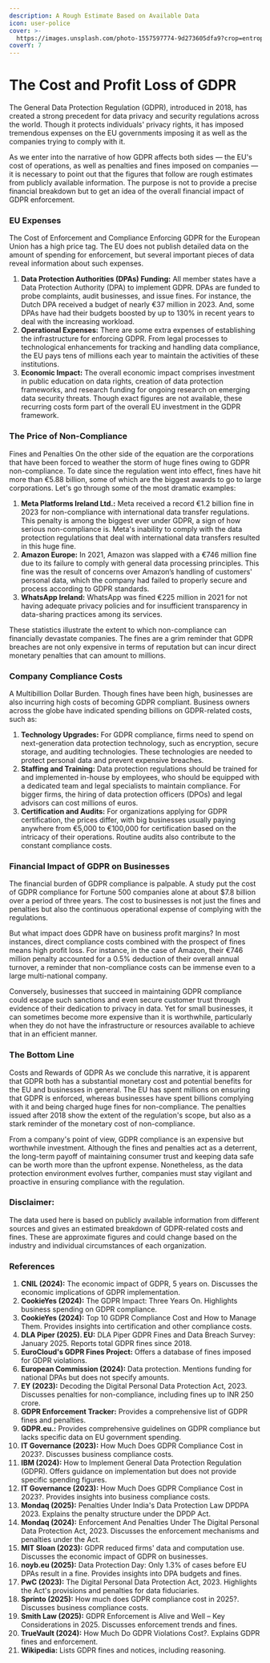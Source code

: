 ```yaml
---
description: A Rough Estimate Based on Available Data
icon: user-police
cover: >-
  https://images.unsplash.com/photo-1557597774-9d273605dfa9?crop=entropy&cs=srgb&fm=jpg&ixid=M3wxOTcwMjR8MHwxfHNlYXJjaHw2fHxvbmxpbmUlMjBwcml2YWN5fGVufDB8fHx8MTc0MTUzNTU2M3ww&ixlib=rb-4.0.3&q=85
coverY: 7
---
```


# The Cost and Profit Loss of GDPR

The General Data Protection Regulation (GDPR), introduced in 2018, has created a strong precedent for data privacy and security regulations across the world. Though it protects individuals' privacy rights, it has imposed tremendous expenses on the EU governments imposing it as well as the companies trying to comply with it.

As we enter into the narrative of how GDPR affects both sides — the EU's cost of operations, as well as penalties and fines imposed on companies — it is necessary to point out that the figures that follow are rough estimates from publicly available information. The purpose is not to provide a precise financial breakdown but to get an idea of the overall financial impact of GDPR enforcement.

### EU Expenses

The Cost of Enforcement and Compliance Enforcing GDPR for the European Union has a high price tag. The EU does not publish detailed data on the amount of spending for enforcement, but several important pieces of data reveal information about such expenses.

1. **Data Protection Authorities (DPAs) Funding:** All member states have a Data Protection Authority (DPA) to implement GDPR. DPAs are funded to probe complaints, audit businesses, and issue fines. For instance, the Dutch DPA received a budget of nearly €37 million in 2023. And, some DPAs have had their budgets boosted by up to 130% in recent years to deal with the increasing workload.
2. **Operational Expenses:** There are some extra expenses of establishing the infrastructure for enforcing GDPR. From legal processes to technological enhancements for tracking and handling data compliance, the EU pays tens of millions each year to maintain the activities of these institutions.
3. **Economic Impact:** The overall economic impact comprises investment in public education on data rights, creation of data protection frameworks, and research funding for ongoing research on emerging data security threats. Though exact figures are not available, these recurring costs form part of the overall EU investment in the GDPR framework.

### **The Price of Non-Compliance**

Fines and Penalties On the other side of the equation are the corporations that have been forced to weather the storm of huge fines owing to GDPR non-compliance. To date since the regulation went into effect, fines have hit more than €5.88 billion, some of which are the biggest awards to go to large corporations. Let's go through some of the most dramatic examples:

1. **Meta Platforms Ireland Ltd.:** Meta received a record €1.2 billion fine in 2023 for non-compliance with international data transfer regulations. This penalty is among the biggest ever under GDPR, a sign of how serious non-compliance is. Meta's inability to comply with the data protection regulations that deal with international data transfers resulted in this huge fine.
2. **Amazon Europe:** In 2021, Amazon was slapped with a €746 million fine due to its failure to comply with general data processing principles. This fine was the result of concerns over Amazon’s handling of customers' personal data, which the company had failed to properly secure and process according to GDPR standards.
3. **WhatsApp Ireland:** WhatsApp was fined €225 million in 2021 for not having adequate privacy policies and for insufficient transparency in data-sharing practices among its services.

These statistics illustrate the extent to which non-compliance can financially devastate companies. The fines are a grim reminder that GDPR breaches are not only expensive in terms of reputation but can incur direct monetary penalties that can amount to millions.

### Company Compliance Costs

A Multibillion Dollar Burden. Though fines have been high, businesses are also incurring high costs of becoming GDPR compliant. Business owners across the globe have indicated spending billions on GDPR-related costs, such as:

1. **Technology Upgrades:** For GDPR compliance, firms need to spend on next-generation data protection technology, such as encryption, secure storage, and auditing technologies. These technologies are needed to protect personal data and prevent expensive breaches.
2. **Staffing and Training:** Data protection regulations should be trained for and implemented in-house by employees, who should be equipped with a dedicated team and legal specialists to maintain compliance. For bigger firms, the hiring of data protection officers (DPOs) and legal advisors can cost millions of euros.
3. **Certification and Audits:** For organizations applying for GDPR certification, the prices differ, with big businesses usually paying anywhere from €5,000 to €100,000 for certification based on the intricacy of their operations. Routine audits also contribute to the constant compliance costs.

### Financial Impact of GDPR on Businesses&#x20;

The financial burden of GDPR compliance is palpable. A study put the cost of GDPR compliance for Fortune 500 companies alone at about $7.8 billion over a period of three years. The cost to businesses is not just the fines and penalties but also the continuous operational expense of complying with the regulations.

But what impact does GDPR have on business profit margins? In most instances, direct compliance costs combined with the prospect of fines means high profit loss. For instance, in the case of Amazon, their €746 million penalty accounted for a 0.5% deduction of their overall annual turnover, a reminder that non-compliance costs can be immense even to a large multi-national company.

Conversely, businesses that succeed in maintaining GDPR compliance could escape such sanctions and even secure customer trust through evidence of their dedication to privacy in data. Yet for small businesses, it can sometimes become more expensive than it is worthwhile, particularly when they do not have the infrastructure or resources available to achieve that in an efficient manner.

### The Bottom Line

Costs and Rewards of GDPR As we conclude this narrative, it is apparent that GDPR both has a substantial monetary cost and potential benefits for the EU and businesses in general. The EU has spent millions on ensuring that GDPR is enforced, whereas businesses have spent billions complying with it and being charged huge fines for non-compliance. The penalties issued after 2018 show the extent of the regulation's scope, but also as a stark reminder of the monetary cost of non-compliance.

From a company's point of view, GDPR compliance is an expensive but worthwhile investment. Although the fines and penalties act as a deterrent, the long-term payoff of maintaining consumer trust and keeping data safe can be worth more than the upfront expense. Nonetheless, as the data protection environment evolves further, companies must stay vigilant and proactive in ensuring compliance with the regulation.

### Disclaimer:

The data used here is based on publicly available information from different sources and gives an estimated breakdown of GDPR-related costs and fines. These are approximate figures and could change based on the industry and individual circumstances of each organization.

### References

1. **CNIL (2024):** The economic impact of GDPR, 5 years on. Discusses the economic implications of GDPR implementation.
2. **CookieYes (2024):** The GDPR Impact: Three Years On. Highlights business spending on GDPR compliance.
3. **CookieYes (2024):** Top 10 GDPR Compliance Cost and How to Manage Them. Provides insights into certification and other compliance costs.
4. **DLA Piper (2025). EU:** DLA Piper GDPR Fines and Data Breach Survey: January 2025. Reports total GDPR fines since 2018.
5. **EuroCloud's GDPR Fines Project:** Offers a database of fines imposed for GDPR violations.
6. **European Commission (2024):** Data protection. Mentions funding for national DPAs but does not specify amounts.
7. **EY (2023):** Decoding the Digital Personal Data Protection Act, 2023. Discusses penalties for non-compliance, including fines up to INR 250 crore.
8. **GDPR Enforcement Tracker:** Provides a comprehensive list of GDPR fines and penalties.
9. **GDPR.eu.:** Provides comprehensive guidelines on GDPR compliance but lacks specific data on EU government spending.
10. **IT Governance (2023):** How Much Does GDPR Compliance Cost in 2023?. Discusses business compliance costs.
11. **IBM (2024):** How to Implement General Data Protection Regulation (GDPR). Offers guidance on implementation but does not provide specific spending figures.
12. **IT Governance (2023):** How Much Does GDPR Compliance Cost in 2023?. Provides insights into business compliance costs.
13. **Mondaq (2025):** Penalties Under India's Data Protection Law DPDPA 2023. Explains the penalty structure under the DPDP Act.
14. **Mondaq (2024):** Enforcement And Penalties Under The Digital Personal Data Protection Act, 2023. Discusses the enforcement mechanisms and penalties under the Act.
15. **MIT Sloan (2023):** GDPR reduced firms' data and computation use. Discusses the economic impact of GDPR on businesses.
16. **noyb.eu (2025):** Data Protection Day: Only 1.3% of cases before EU DPAs result in a fine. Provides insights into DPA budgets and fines.
17. **PwC (2023):** The Digital Personal Data Protection Act, 2023. Highlights the Act's provisions and penalties for data fiduciaries.
18. **Sprinto (2025):** How much does GDPR compliance cost in 2025?. Discusses business compliance costs.
19. **Smith Law (2025):** GDPR Enforcement is Alive and Well – Key Considerations in 2025. Discusses enforcement trends and fines.
20. **TrueVault (2024):** How Much Do GDPR Violations Cost?. Explains GDPR fines and enforcement.
21. **Wikipedia:** Lists GDPR fines and notices, including reasoning.
